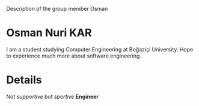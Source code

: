 Description of the group member Osman

# Osman Nuri KAR #

I am a student studying Computer Engineering at Boğaziçi University. Hope to experience much more about software engineering.


# Details #

Not _supportive_ but _sportive_ **Engineer**